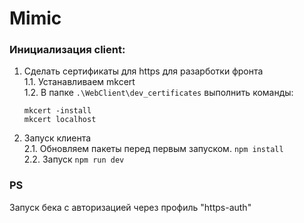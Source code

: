 # Mimic

### Инициализация client:

1. Сделать сертификаты для https для разарботки фронта  
   1.1. Устанавливаем mkcert  
   1.2. В папке `.\WebClient\dev_certificates` выполнить команды:
   ```
   mkcert -install
   mkcert localhost
   ```
2. Запуск клиента  
   2.1. Обновляем пакеты перед первым запуском. `npm install`  
   2.2. Запуск `npm run dev`  

### PS

Запуск бека с авторизацией через профиль "https-auth"
